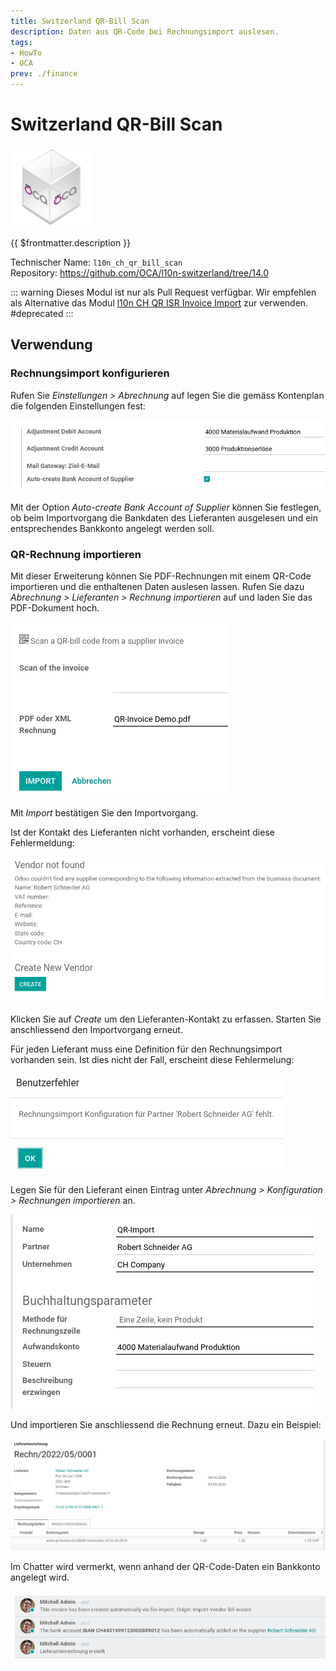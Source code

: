 ```yaml
---
title: Switzerland QR-Bill Scan
description: Daten aus QR-Code bei Rechnungsimport auslesen.
tags:
- HowTo
- OCA
prev: ./finance
---
```

# Switzerland QR-Bill Scan
![icon_oca_app](attachments/icon_oca_app.png)

{{ $frontmatter.description }}

Technischer Name: `l10n_ch_qr_bill_scan`\
Repository: <https://github.com/OCA/l10n-switzerland/tree/14.0>

::: warning
Dieses Modul ist nur als Pull Request verfügbar. Wir empfehlen als Alternative das Modul [l10n CH QR ISR Invoice Import](l10n%20CH%20QR%20ISR%20Invoice%20Import.md) zur verwenden.
#deprecated
:::

## Verwendung

### Rechnungsimport konfigurieren

Rufen Sie *Einstellungen > Abrechnung* auf legen Sie die gemäss Kontenplan die folgenden Einstellungen fest:

![](attachments/Switzerland%20QR-bill%20scan%20Einstellungen.png)

Mit der Option *Auto-create Bank Account of Supplier* können Sie festlegen, ob beim Importvorgang die Bankdaten des Lieferanten ausgelesen und ein entsprechendes Bankkonto angelegt werden soll.

### QR-Rechnung importieren

Mit dieser Erweiterung können Sie PDF-Rechnungen mit einem QR-Code importieren und die enthaltenen Daten auslesen lassen. Rufen Sie dazu *Abrechnung > Lieferanten > Rechnung importieren* auf und laden Sie das PDF-Dokument hoch.

![](attachments/Switzerland%20QR-bill%20scan%20Import.png)


Mit *Import* bestätigen Sie den Importvorgang.

Ist der Kontakt des Lieferanten nicht vorhanden, erscheint diese Fehlermeldung:

![](attachments/Switzerland%20QR-bill%20scan%20Fehler%20Vendor.png)

Klicken Sie auf *Create* um den Lieferanten-Kontakt zu erfassen. Starten Sie anschliessend den Importvorgang erneut.

Für jeden Lieferant muss eine Definition für den Rechnungsimport vorhanden sein. Ist dies nicht der Fall, erscheint diese Fehlermelung:

![](attachments/Switzerland%20QR-bill%20scan%20Fehler%20Rechnungsimport.png)

Legen Sie für den Lieferant einen Eintrag unter *Abrechnung > Konfiguration > Rechnungen importieren* an.

![](attachments/Switzerland%20QR-bill%20scan%20Konfiguration%20Rechnungsimport.png)

Und importieren Sie anschliessend die Rechnung erneut. Dazu ein Beispiel:

![](attachments/Switzerland%20QR-bill%20scan%20Importierte%20Rechnung.png)

Im Chatter wird vermerkt, wenn anhand der QR-Code-Daten ein Bankkonto angelegt wird.

![](attachments/Switzerland%20QR-bill%20scan%20Kommentar%20Rechnung.png)

